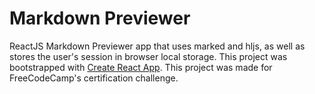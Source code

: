 # Markdown Previewer

ReactJS Markdown Previewer app that uses marked and hljs, as well as stores the user's session in browser local storage.
This project was bootstrapped with [Create React App](https://github.com/facebook/create-react-app).
This project was made for FreeCodeCamp's certification challenge.
